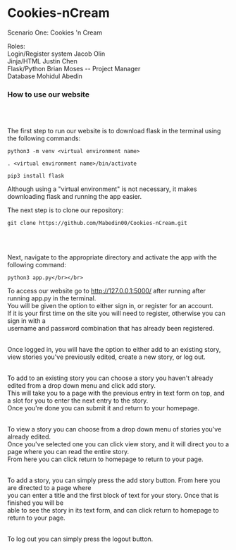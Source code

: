 # Cookies-nCream

Scenario One: Cookies 'n Cream

Roles:                                </br>
Login/Register system   Jacob Olin </br>
Jinja/HTML			        Justin Chen </br>
Flask/Python	          Brian Moses -- Project Manager </br>
Database 				        Mohidul Abedin </br>

<h3>How to use our website</h3></br></br>

The first step to run our website is to download flask in the terminal using the following commands:</br>

```
python3 -m venv <virtual environment name>

. <virtual environment name>/bin/activate

pip3 install flask
```

Although using a "virtual environment" is not necessary, it makes downloading flask and running the app easier.


The next step is to clone our repository:</br>
```
git clone https://github.com/Mabedin00/Cookies-nCream.git 
```
</br></br>

Next, navigate to the appropriate directory and activate the app with the following command:
```
python3 app.py</br></br>
```

To access our website go to http://127.0.0.1:5000/ after running after running app.py in the terminal. </br>
You will be given the option to either sign in, or register for an account.</br>
If it is your first time on the site you will need to register, otherwise you can sign in with a </br>
username and password combination that has already been registered.</br></br>

Once logged in, you will have the option to either add to an existing story, </br>
view stories you've previously edited, create a new story, or log out.</br></br>

To add to an existing story you can choose a story you haven't already edited from a drop down menu and click add story.</br>
This will take you to a page with the previous entry in text form on top, and a slot for you to enter the next entry to the story.</br>
Once you're done you can submit it and return to your homepage.</br></br>

To view a story you can choose from a drop down menu of stories you've already edited. </br>
Once you've selected one you can click view story, and it will direct you to a page where you can read the entire story.<br>
From here you can click return to homepage to return to your page.</br></br>

To add a story, you can simply press the add story button. From here you are directed to a page where </br>
you can enter a title and the first block of text for your story. Once that is finished you will be </br>
able to see the story in its text form, and can click return to homepage to return to your page.</br></br>

To log out you can simply press the logout button.
